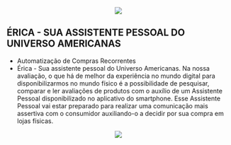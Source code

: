 <p align="center">
  <img src="http://i.picasion.com/pic90/2abcaf9424b972f4dfc259d55343bdba.gif" >
</p>

## ÉRICA - SUA ASSISTENTE PESSOAL DO UNIVERSO AMERICANAS



* Automatização de Compras Recorrentes
* Érica - Sua assistente pessoal do Universo Americanas. Na nossa avaliação, o que há de melhor da experiência no mundo digital para disponibilizarmos no mundo físico é a possibilidade de pesquisar, comparar e ler avaliações de produtos com o auxílio de um Assistente Pessoal disponibilizado no aplicativo do smartphone. Esse Assistente Pessoal vai estar preparado para realizar uma comunicação mais assertiva com o consumidor auxiliando-o a decidir por sua compra em lojas físicas.

<p align="center">
  <img src="http://i.picasion.com/pic90/59c7e7a7210cd51d7135b806f63ad513.gif" >
</p>
